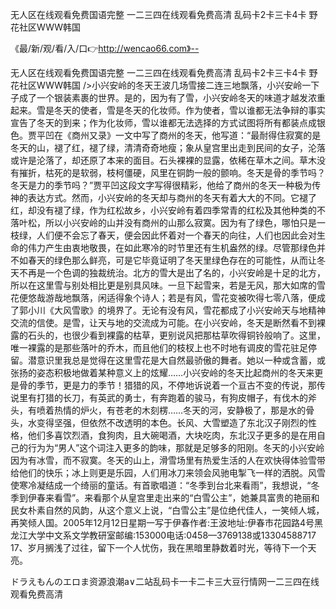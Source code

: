 无人区在线观看免费国语完整
一二三四在线观看免费高清
乱码卡2卡三卡4卡
野花社区WWW韩国


《最/新/观/看/入/口👉http://wencao66.com》--

无人区在线观看免费国语完整
一二三四在线观看免费高清
乱码卡2卡三卡4卡
野花社区WWW韩国
/>小兴安岭的冬天王波几场雪接二连三地飘落，小兴安岭一下子成了一个银装素裹的世界。是的，因为有了雪，小兴安岭冬天的味道才越发浓重起来。雪是冬天的使者，雪是冬天的化妆师。作为使者，雪以谁都无法争辩的事实宣告了冬天的到来；作为化妆师，雪以谁都无法选择的方式试图将所有都装点成银色。贾平凹在《商州又录》一文中写了商州的冬天，他写道：“最耐得住寂寞的是冬天的山，褪了红，褪了绿，清清奇奇地瘦；象从皇宫里出走到民间的女子，沦落或许是沦落了，却还原了本来的面目。石头裸裸的显露，依稀在草木之间。草木没有摧折，枯死的是软弱，枝柯僵硬，风里在铜韵一般的颤响。冬天是骨的季节吗？冬天是力的季节吗？”贾平凹这段文字写得很精彩，他给了商州的冬天一种极为传神的表达方式。然而，小兴安岭的冬天却与商州的冬天有着大大的不同。它褪了红，却没有褪了绿，作为红松故乡，小兴安岭有着四季常青的红松及其他种类的不落叶松，所以小兴安岭的山并没有商州的山那么寂寞。因为有了绿色，哪怕只是一枝绿，人们便不会忘了春天，便会因此怀着对一个春天的向往，人们也因此会对生命的伟力产生由衷地敬畏，在如此寒冷的时节里还有生机盎然的绿。尽管那绿色并不如春天的绿色那么鲜亮，可是它毕竟证明了冬天里绿色存在的可能性，从而让冬天不再是一个色调的独裁统治。北方的雪大是出了名的，小兴安岭是十足的北方，所以在这里雪与别处相比更是别具风味。一旦下起雪来，若是无风，那大如席的雪花便悠哉游哉地飘落，闲适得象个诗人；若是有风，雪花变被吹得七零八落，便成了郭小川《大风雪歌》的境界了。无论有没有风，雪花都成了小兴安岭天与地精神交流的信使。是雪，让天与地的交流成为可能。在小兴安岭，冬天是断然看不到裸露的石头的，也很少看到裸露的枯草，更别说风把那枯草吹得铜铃般响了。这里，唯一裸露的是那些落叶的乔木，而且他们的枝杈上也不时地有调皮的雪花驻足停留。潜意识里我总是觉得在这里雪花是大自然最骄傲的舞者。她以一种或含蓄，或张扬的姿态积极地做着某种意义上的炫耀……小兴安岭的冬天比起商州的冬天来更是骨的季节，更是力的季节！猎猎的风，不停地诉说着一个亘古不变的传说，那传说里有打猎的长刀，有英武的勇士，有奔跑着的骏马，有狗皮帽子，有伐木的斧头，有喷着热情的炉火，有苍老的木刻楞……冬天的河，安静极了，那是水的骨头，水变得坚强，但依然不改透明的本色。长风、大雪塑造了东北汉子刚烈的性格，他们多喜饮烈酒，食狗肉，且大碗喝酒，大块吃肉，东北汉子更多的是在用自己的行为为“男人”这个词注入更多的韵味，那就是足够多的阳刚。冬天的小兴安岭因为有冰雪，而不寂寞。冬天的山上，滑雪场里有热爱生活的人在欢快得体验雪带给他们的快乐；冰上则更是乐园，人们用冰刀来领会风驰电掣飞一样的洒脱。风雪使寒冷凝结成一个绮丽的童话。有首歌唱道：“冬季到台北来看雨”，我想说，“冬季到伊春来看雪”。来看那个从皇宫里走出来的“白雪公主”，她兼具富贵的艳丽和民女朴素自然的风韵，从这个意义上说，“白雪公主”是位绝代佳人，一笑倾人城，再笑倾人国。2005年12月12日星期一写于伊春作者:王波地址:伊春市花园路4号黑龙江大学中文系文学教研室邮编:153000电话:0458—3769138或13304588717
	17、岁月搁浅了过往，留下一个人忧伤，我在黑暗里静数着时光，等待下一个天亮。





ドラえもんのエロま资源浪潮a∨二站乱码卡一卡二卡三大豆行情网一二三四在线观看免费高清
